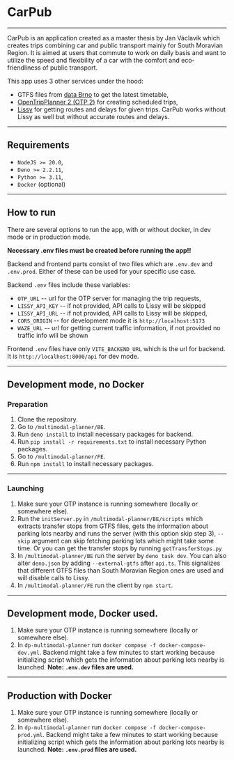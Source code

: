 # CarPub
---
CarPub is an application created as a master thesis by Jan Václavík which creates trips combining car and public transport mainly for South Moravian Region. It is aimed at users that commute to work on daily basis and want to utilize the speed and flexibility of a car with the comfort and eco-friendliness of public transport. 

This app uses 3 other services under the hood:
- GTFS files from [data Brno](https://data.brno.cz/) to get the latest timetable,
- [OpenTripPlanner 2 (OTP 2)](https://docs.opentripplanner.org/en/latest/) for creating scheduled trips,
- [Lissy](https://pclazur.fit.vutbr.cz/lissy) for getting routes and delays for given trips. CarPub works without Lissy as well but without accurate routes and delays.

---
## Requirements
- `NodeJS >= 20.0`,
- `Deno >= 2.2.11`,
- `Python >= 3.11`,
- `Docker` (optional)
---

## How to run
There are several options to run the app, with or without docker, in dev mode or in production mode.

**Necessary .env files must be created before running the app!!**

Backend and frontend parts consist of two files which are `.env.dev` and `.env.prod`. Either of these can be used for your specific use case.

Backend `.env` files include these variables:
- `OTP_URL` -- url for the OTP server for managing the trip requests,
- `LISSY_API_KEY` -- if not provided, API calls to Lissy will be skipped
- `LISSY_API_URL` -- if not provided, API calls to Lissy will be skipped,
- `CORS_ORIGIN` -- for development mode it is `http://localhost:5173`
- `WAZE_URL` -- url for getting current traffic information, if not provided no traffic info will be shown

Frontend `.env` files have only `VITE_BACKEND_URL` which is the url for backend. It is `http://localhost:8000/api` for dev mode.

---

## Development mode, no Docker

### Preparation
1. Clone the repository.
2. Go to `/multimodal-planner/BE`.
3. Run `deno install` to install necessary packages for backend.
4. Run `pip install -r requirements.txt` to install necessary Python packages.
5. Go to `/multimodal-planner/FE`.
6. Run `npm install` to install necessary packages.

---

### Launching
1. Make sure your OTP instance is running somewhere (locally or somewhere else).
2. Run the `initServer.py` in `/multimodal-planner/BE/scripts` which extracts transfer stops from GTFS files, gets the information about parking lots nearby and runs the server (with this option skip step 3), `--skip` argument can skip fetching parking lots which might take some time. Or you can get the transfer stops by running `getTransferStops.py`
3. In `/multimodal-planner/BE` run the server by `deno task dev`. You can also alter `deno.json` by adding `--external-gtfs` after `api.ts`. This signalizes that different GTFS files than South Moravian Region ones are used and will disable calls to Lissy.
4. In `/multimodal-planner/FE` run the client by `npm start`.

---

## Development mode, Docker used.
1. Make sure your OTP instance is running somewhere (locally or somewhere else).
2. In `dp-multimodal-planner` run `docker compose -f docker-compose-dev.yml`. Backend might take a few minutes to start working because initializing script which gets the information about parking lots nearby is launched.
    **Note: `.env.dev` files are used.**

---

## Production with Docker
1. Make sure your OTP instance is running somewhere (locally or somewhere else).
2. In `dp-multimodal-planner` run `docker compose -f docker-compose-prod.yml`. Backend might take a few minutes to start working because initializing script which gets the information about parking lots nearby is launched.
    **Note: `.env.prod` files are used.**



